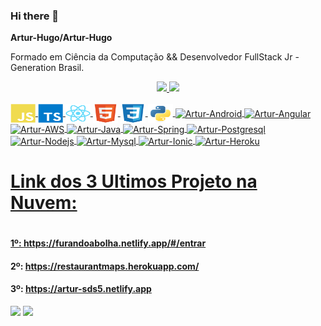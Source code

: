### Hi there 👋


**Artur-Hugo/Artur-Hugo**

Formado em Ciência da Computação && Desenvolvedor FullStack Jr -Generation Brasil.

<div align="center">
  <a href="https://github.com/Artur-Hugo">
  <img height="180em" src="https://github-readme-stats.vercel.app/api?username=Artur-Hugo&show_icons=true&theme=dracula&include_all_commits=true&count_private=true"/>
  <img height="180em" src="https://github-readme-stats.vercel.app/api/top-langs/?username=Artur-Hugo&layout=compact&langs_count=7&theme=dracula"/>
</div>

<div style="display: inline_block"><br>
  <img align="center" alt="Artur-Js" height="30" width="40" src="https://raw.githubusercontent.com/devicons/devicon/master/icons/javascript/javascript-plain.svg">
  <img align="center" alt="Artur-Ts" height="30" width="40" src="https://raw.githubusercontent.com/devicons/devicon/master/icons/typescript/typescript-plain.svg">
  <img align="center" alt="Artur-React" height="30" width="40" src="https://raw.githubusercontent.com/devicons/devicon/master/icons/react/react-original.svg">
  <img align="center" alt="Artur-HTML" height="30" width="40" src="https://raw.githubusercontent.com/devicons/devicon/master/icons/html5/html5-original.svg">
  <img align="center" alt="Artur-CSS" height="30" width="40" src="https://raw.githubusercontent.com/devicons/devicon/master/icons/css3/css3-original.svg">
  <img align="center" alt="Artur-Python" height="30" width="40" src="https://raw.githubusercontent.com/devicons/devicon/master/icons/python/python-original.svg">
  <img align="center" alt="Artur-Android" height="30" width="40" src="https://cdn.jsdelivr.net/gh/devicons/devicon/icons/android/android-original.svg" >
  <img align="center" alt="Artur-Angular" height="30" width="40" src="https://cdn.jsdelivr.net/gh/devicons/devicon/icons/angularjs/angularjs-original.svg" >
  <img align="center" alt="Artur-AWS" height="60" width="70" src="https://cdn.jsdelivr.net/gh/devicons/devicon/icons/amazonwebservices/amazonwebservices-original-wordmark.svg" >
  <img align="center" alt="Artur-Java" height="30" width="40" src="https://cdn.jsdelivr.net/gh/devicons/devicon/icons/java/java-original.svg" >
<img align="center" alt="Artur-Spring" height="40" width="60" src="https://cdn.jsdelivr.net/gh/devicons/devicon/icons/spring/spring-plain-wordmark.svg" >
  <img align="center" alt="Artur-Postgresql" height="40" width="60" src="https://cdn.jsdelivr.net/gh/devicons/devicon/icons/postgresql/postgresql-original-wordmark.svg" >
  <img align="center" alt="Artur-Nodejs" height="60" width="80" src="https://cdn.jsdelivr.net/gh/devicons/devicon/icons/nodejs/nodejs-original-wordmark.svg"  >
   <img align="center" alt="Artur-Mysql" height="60" width="80"  src="https://cdn.jsdelivr.net/gh/devicons/devicon/icons/mysql/mysql-original-wordmark.svg"   >
  <img align="center" alt="Artur-Ionic" height="80" width="100"  src="https://cdn.jsdelivr.net/gh/devicons/devicon/icons/ionic/ionic-original-wordmark.svg" />
  <img align="center" alt="Artur-Heroku" height="40" width="50"   src="https://cdn.jsdelivr.net/gh/devicons/devicon/icons/heroku/heroku-plain-wordmark.svg" />
  </div>
  
  <div>
    <h1>Link dos 3 Ultimos Projeto na Nuvem:<h1>
      <h4>1º: <a href="https://furandoabolha.netlify.app/#/entrar">https://furandoabolha.netlify.app/#/entrar</a> </h4>
      <h4>2º: <a href="https://restaurantmaps.herokuapp.com/"> https://restaurantmaps.herokuapp.com/ </a>  </h4> 
      <h4>3º: <a href="https://artur-sds5.netlify.app">https://artur-sds5.netlify.app<a/>  </h4>
      
  </div>
  
  <div> 
  <a href = "mailto:artur.hugoliga@gmail.com"><img src="https://img.shields.io/badge/-Gmail-%23333?style=for-the-badge&logo=gmail&logoColor=white" target="_blank"></a>
  <a href="https://www.linkedin.com/in/artur-hugo/" target="_blank"><img src="https://img.shields.io/badge/-LinkedIn-%230077B5?style=for-the-badge&logo=linkedin&logoColor=white" target="_blank"></a> 
 
 
</div>
